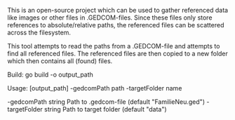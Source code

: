 This is an open-source project which can be used to gather referenced data like
images or other files in .GEDCOM-files. Since these files only store references to 
absolute/relative paths, the referenced files can be scattered across the filesystem.

This tool attempts to read the paths from a .GEDCOM-file and attempts to find all referenced files.
The referenced files are then copied to a new folder which then contains all (found) files.

Build: go build -o output_path

Usage: [output_path] -gedcomPath path -targetFolder name

-gedcomPath string
        Path to .gedcom-file (default "FamilieNeu.ged")
-targetFolder string
        Path to target folder (default "data")